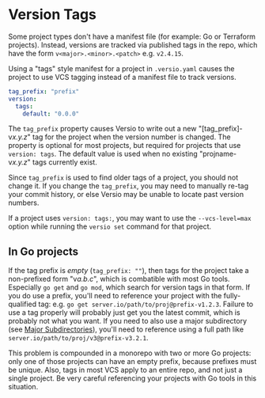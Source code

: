 # Version Tags

Some project types don't have a manifest file (for example: Go or
Terraform projects). Instead, versions are tracked via published tags in
the repo, which have the form `v<major>.<minor>.<patch>` e.g. `v2.4.15`.

Using a "tags" style manifest for a project in `.versio.yaml` causes the
project to use VCS tagging instead of a manifest file to track versions.

```yaml
tag_prefix: "prefix"
version:
  tags:
    default: "0.0.0"
```

The `tag_prefix` property causes Versio to write out a new
"[tag\_prefix]-v*x.y.z*" tag for the project when the version number is
changed. The property is optional for most projects, but required for
projects that use `version: tags`. The default value is used when no
existing "projname-v*x.y.z*" tags currently exist.

Since `tag_prefix` is used to find older tags of a project, you should
not change it. If you change the `tag_prefix`, you may need to manually
re-tag your commit history, or else Versio may be unable to locate past
version numbers.

If a project uses `version: tags:`, you may want to use the
`--vcs-level=max` option while running the `versio set` command for that
project.

## In Go projects

If the tag prefix is *empty* (`tag_prefix: ""`), then tags for the
project take a non-prefixed form "v*a.b.c*", which is combatible with
most Go tools. Especially `go get` and `go mod`, which search for
version tags in that form. If you do use a prefix, you'll need to
reference your project with the fully-qualified tag: e.g. `go get
server.io/path/to/proj@prefix-v1.2.3`. Failure to use a tag properly
will probably just get you the latest commit, which is probably not what
you want. If you need to also use a major subdirectory (see [Major
Subdirectories](./subs.md)), you'll need to reference using a full path
like `server.io/path/to/proj/v3@prefix-v3.2.1`.

This problem is compounded in a monorepo with two or more Go projects:
only one of those projects can have an empty prefix, because prefixes
must be unique. Also, tags in most VCS apply to an entire repo, and not
just a single project. Be very careful referencing your projects with Go
tools in this situation.
